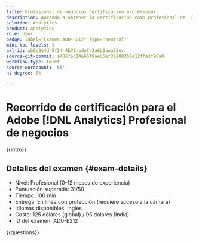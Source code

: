 ```yaml
---
title: Profesional de negocios Certificación profesional
description: Aprenda a obtener la certificación como profesional de  [!DNL Adobe Analytics] Profesional empresarial.
solution: Analytics
product: Analytics
role: User
badge: label="Examen AD0-E212" type="neutral"
mini-toc-levels: 1
exl-id: ab0b2e4d-5f24-4b78-bdef-2a6b0aaa53ec
source-git-commit: a406fac14e66f8aed5ef3b288356e12ffa1f98a0
workflow-type: tm+mt
source-wordcount: '55'
ht-degree: 0%

---
```


# Recorrido de certificación para el Adobe [!DNL Analytics] Profesional de negocios

{{intro}}

## Detalles del examen {#exam-details}

* Nivel: Profesional (0-12 meses de experiencia)
* Puntuación superada: 31/50
* Tiempo: 100 min
* Entrega: En línea con protección (requiere acceso a la cámara)
* Idiomas disponibles: Inglés
* Costo: 125 dólares (global) / 95 dólares (India)
* ID del examen: AD0-E212

{{questions}}
